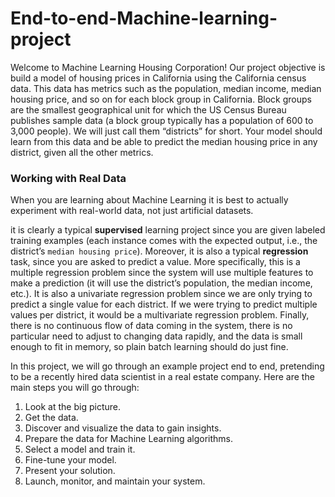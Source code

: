 # End-to-end-Machine-learning-project


Welcome to Machine Learning Housing Corporation! Our project objective is build a model of housing prices in California using the California census
data. This data has metrics such as the population, median income, median housing
price, and so on for each block group in California. Block groups are the smallest
geographical unit for which the US Census Bureau publishes sample data (a block
group typically has a population of 600 to 3,000 people). We will just call them “districts”
for short.
Your model should learn from this data and be able to predict the median housing
price in any district, given all the other metrics.

### Working with Real Data
When you are learning about Machine Learning it is best to actually experiment with
real-world data, not just artificial datasets.

it is clearly a typical **supervised** learning project
since you are given labeled training examples (each instance comes with the expected
output, i.e., the district’s `median housing price`). Moreover, it is also a typical **regression**
task, since you are asked to predict a value. More specifically, this is a multiple
regression problem since the system will use multiple features to make a prediction (it
will use the district’s population, the median income, etc.). It is also a univariate
regression problem since we are only trying to predict a single value for each district.
If we were trying to predict multiple values per district, it would be a multivariate
regression problem. Finally, there is no continuous flow of data coming in the system,
there is no particular need to adjust to changing data rapidly, and the data is small
enough to fit in memory, so plain batch learning should do just fine.

In this project, we will go through an example project end to end, pretending to be a
recently hired data scientist in a real estate company. Here are the main steps you will
go through:
1. Look at the big picture.
2. Get the data.
3. Discover and visualize the data to gain insights.
4. Prepare the data for Machine Learning algorithms.
5. Select a model and train it.
6. Fine-tune your model.
7. Present your solution.
8. Launch, monitor, and maintain your system.


